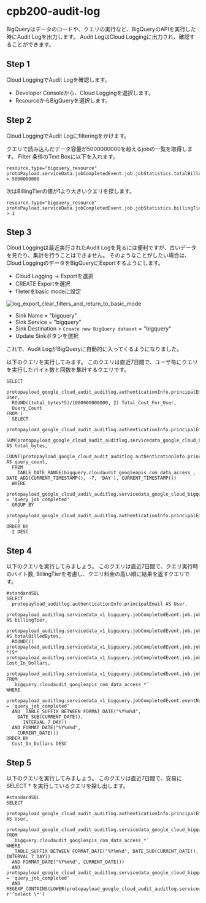# cpb200-audit-log

BigQueryはデータのロードや、クエリの実行など、BigQueryのAPIを実行した時にAudit Logを出力します。
Audit LogはCloud Loggingに出力され、確認することができます。

## Step 1

Cloud LoggingでAudit Logを確認します。

* Developer Consoleから、Cloud Loggingを選択します。
* ResourceからBigQueryを選択します。

## Step 2

Cloud LoggingでAudit Logにfilteringをかけます。

クエリで読み込んだデータ容量が5000000000を超えるjobの一覧を取得します。
Filter 条件のText Boxに以下を入れます。

```
resource.type="bigquery_resource"
protoPayload.serviceData.jobCompletedEvent.job.jobStatistics.totalBilledBytes > 5000000000
```

次はBillingTierの値が1より大きいクエリを探します。

```
resource.type="bigquery_resource"
protoPayload.serviceData.jobCompletedEvent.job.jobStatistics.billingTier > 1
```

## Step 3

Cloud Loggingは最近実行されたAudit Logを見るには便利ですが、古いデータを見たり、集計を行うことはできません。
そのようなことがしたい場合は、Cloud LoggingのデータをBigQueryにExportするようにします。

* Cloud Logging -> Exportを選択
* CREATE Exportを選択
* fileterをbasic modeに設定

![log_export_clear_filters_and_return_to_basic_mode](https://storage.googleapis.com/cpb200demo1.appspot.com/images/log_export_clear_filters_and_return_to_basic_mode.png "log_export_clear_filters_and_return_to_basic_mode")

* Sink Name = "bigquery"
* Sink Service = "bigquery"
* Sink Destination > `Create new BigQuery dataset` = "bigquery"
* Update Sinkボタンを選択

これで、Audit LogがBigQueryに自動的に入ってくるようになりました。

以下のクエリを実行してみます。
このクエリは直近7日間で、ユーザ毎にクエリを実行したバイト数と回数を集計するクエリです。

```
SELECT
  protopayload_google_cloud_audit_auditlog.authenticationInfo.principalEmail User,
  ROUND((total_bytes*5)/1000000000000, 2) Total_Cost_For_User,
  Query_Count
FROM (
  SELECT
    protopayload_google_cloud_audit_auditlog.authenticationInfo.principalEmail,
    SUM(protopayload_google_cloud_audit_auditlog.servicedata_google_cloud_bigquery_logging_v1_auditdata.jobCompletedEvent.job.jobStatistics.totalBilledBytes) AS total_bytes,
    COUNT(protopayload_google_cloud_audit_auditlog.authenticationInfo.principalEmail) AS query_count,
  FROM
    TABLE_DATE_RANGE(bigquery.cloudaudit_googleapis_com_data_access_, DATE_ADD(CURRENT_TIMESTAMP(), -7, 'DAY'), CURRENT_TIMESTAMP())
  WHERE
    protopayload_google_cloud_audit_auditlog.servicedata_google_cloud_bigquery_logging_v1_auditdata.jobCompletedEvent.eventName = 'query_job_completed'
  GROUP BY
    protopayload_google_cloud_audit_auditlog.authenticationInfo.principalEmail
    )
ORDER BY
  2 DESC
```

## Step 4

以下のクエリを実行してみましょう。
このクエリは直近7日間で、クエリ実行時のバイト数, BillingTierを考慮し、クエリ料金の高い順に結果を返すクエリです。

```
#standardSQL
SELECT
  protopayload_auditlog.authenticationInfo.principalEmail AS User,
  protopayload_auditlog.servicedata_v1_bigquery.jobCompletedEvent.job.jobStatistics.billingTier AS billingTier,
  protopayload_auditlog.servicedata_v1_bigquery.jobCompletedEvent.job.jobStatistics.totalBilledBytes AS totalBilledBytes,
  ROUND((( protopayload_auditlog.servicedata_v1_bigquery.jobCompletedEvent.job.jobStatistics.totalBilledBytes *(5* protopayload_auditlog.servicedata_v1_bigquery.jobCompletedEvent.job.jobStatistics.billingTier))/1000000000000),2) Cost_In_Dollars,
  protopayload_auditlog.servicedata_v1_bigquery.jobCompletedEvent.job.jobConfiguration.query.query
FROM
  `bigquery.cloudaudit_googleapis_com_data_access_*`
WHERE
  protopayload_auditlog.servicedata_v1_bigquery.jobCompletedEvent.eventName = 'query_job_completed'
  AND _TABLE_SUFFIX BETWEEN FORMAT_DATE("%Y%m%d",
    DATE_SUB(CURRENT_DATE(),
      INTERVAL 7 DAY))
  AND FORMAT_DATE("%Y%m%d",
    CURRENT_DATE())
ORDER BY
  Cost_In_Dollars DESC
```

## Step 5

以下のクエリを実行してみましょう。
このクエリは直近7日間で、安易にSELECT * を実行しているクエリを探し出します。
```
#standardSQL
SELECT
  protopayload_google_cloud_audit_auditlog.authenticationInfo.principalEmail AS User,
  protopayload_google_cloud_audit_auditlog.servicedata_google_cloud_bigquery_logging_v1_auditdata.jobCompletedEvent.job.jobConfiguration.query.query
FROM
  `bigquery.cloudaudit_googleapis_com_data_access_*`
WHERE
  _TABLE_SUFFIX BETWEEN FORMAT_DATE("%Y%m%d", DATE_SUB(CURRENT_DATE(), INTERVAL 7 DAY))
  AND FORMAT_DATE("%Y%m%d", CURRENT_DATE())
  AND protopayload_google_cloud_audit_auditlog.servicedata_google_cloud_bigquery_logging_v1_auditdata.jobCompletedEvent.eventName = 'query_job_completed'
  AND REGEXP_CONTAINS(LOWER(protopayload_google_cloud_audit_auditlog.servicedata_google_cloud_bigquery_logging_v1_auditdata.jobCompletedEvent.job.jobConfiguration.query.query), r'^select \*')
```
